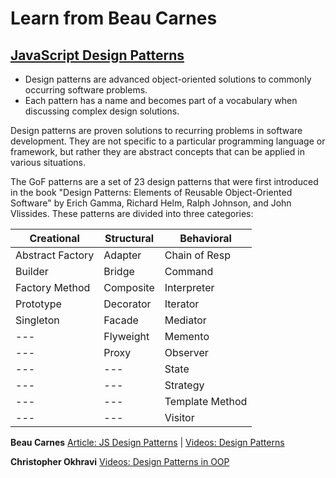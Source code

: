 
# Learn from Beau Carnes

## [JavaScript Design Patterns](https://www.dofactory.com/javascript/design-patterns)

- Design patterns are advanced object-oriented solutions to commonly occurring software problems.  
- Each pattern has a name and becomes part of a vocabulary when discussing complex design solutions.

Design patterns are proven solutions to recurring problems in software development. They are not specific to a particular programming language or framework, but rather they are abstract concepts that can be applied in various situations.

The GoF patterns are a set of 23 design patterns that were first introduced in the book "Design Patterns: Elements of Reusable Object-Oriented Software" by Erich Gamma, Richard Helm, Ralph Johnson, and John Vlissides. These patterns are divided into three categories:

Creational | Structural | Behavioral
---------- | ---------- | ----------
Abstract Factory | Adapter | Chain of Resp
Builder | Bridge | Command
Factory Method | Composite | Interpreter
Prototype | Decorator | Iterator
Singleton | Facade | Mediator
 --- | Flyweight | Memento
 --- | Proxy | Observer
 --- | --- | State
 --- | --- | Strategy
 --- | --- | Template Method
 --- | --- | Visitor

**Beau Carnes** [Article: JS Design Patterns](https://www.dofactory.com/javascript/design-patterns) | 
[Videos: Design Patterns](https://www.youtube.com/playlist?list=PLWKjhJtqVAbnZtkAI3BqcYxKnfWn_C704)

**Christopher Okhravi** [Videos: Design Patterns in OOP](https://www.youtube.com/playlist?list=PLrhzvIcii6GNjpARdnO4ueTUAVR9eMBpc)
